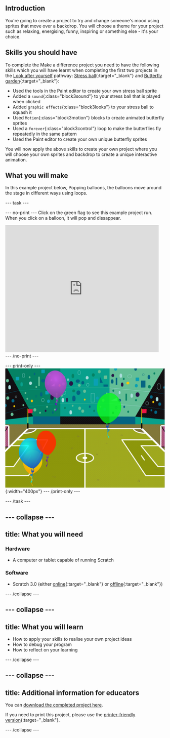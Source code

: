 ## Introduction
You're going to create a project to try and change someone's mood using sprites that move over a backdrop. You will choose a theme for your project such as relaxing, energising, funny, inspiring or something else - it's your choice.

## Skills you should have
To complete the Make a difference project you need to have the following skills which you will have learnt when completing the first two projects in the [Look after yourself](https://projects.raspberrypi.org/en/pathways/look-after-yourself) pathway: [Stress ball](https://learning-admin.raspberrypi.org/en/projects/stress-ball){:target="_blank"} and [Butterfly garden](https://learning-admin.raspberrypi.org/en/projects/butterfly-garden){:target="_blank"}:

+ Used the tools in the Paint editor to create your own stress ball sprite
+ Added a `sound`{:class="block3sound"} to your stress ball that is played when clicked
+ Added `graphic effects`{:class="block3looks"} to your stress ball to squash it
+ Used `Motion`{:class="block3motion"} blocks to create animated butterfly sprites
+ Used a `forever`{:class="block3control"} loop to make the butterflies fly repeatedly in the same pattern
+ Used the Paint editor to create your own unique butterfly sprites

You will now apply the above skills to create your own project where you will choose your own sprites and backdrop to create a unique interactive animation.

## What you will make
In this example project below, Popping balloons, the balloons move around the stage in different ways using loops. 

--- task ---


--- no-print ---
Click on the green flag to see this example project run. When you click on a balloon, it will pop and dissappear.

<div class="scratch-preview">
  <iframe allowtransparency="true" width="485" height="402" src="https://scratch.mit.edu/projects/embed/425346741/?autostart=false" frameborder="0"></iframe>
</div>
--- /no-print ---

--- print-only ---
![Complete project](images/showcase_static.png){:width="400px"}
--- /print-only ---

--- /task ---

--- collapse ---
---
title: What you will need
---
### Hardware

+ A computer or tablet capable of running Scratch

### Software

+ Scratch 3.0 (either [online](http://rpf.io/scratchon){:target="_blank"} or [offline](http://rpf.io/scratchoff){:target="_blank"})

--- /collapse ---

--- collapse ---
---
title: What you will learn
---

+ How to apply your skills to realise your own project ideas
+ How to debug your program
+ How to reflect on your learning

--- /collapse ---

--- collapse ---
---
title: Additional information for educators
---

You can [download the completed project here](http://rpf.io/p/en/make-a-difference).

If you need to print this project, please use the [printer-friendly version](https://projects.raspberrypi.org/en/projects/make-a-difference/print){:target="_blank"}.

--- /collapse ---
